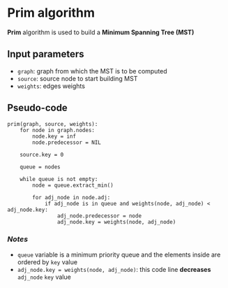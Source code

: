 # Prim algorithm

**Prim** algorithm is used to build a **Minimum Spanning Tree (MST)**

## Input parameters

- `graph`: graph from which the MST is to be computed
- `source`: source node to start building MST
- `weights`: edges weights

## Pseudo-code

```
prim(graph, source, weights):
    for node in graph.nodes:
        node.key = inf
        node.predecessor = NIL

    source.key = 0

    queue = nodes

    while queue is not empty:
        node = queue.extract_min()

        for adj_node in node.adj:
            if adj_node is in queue and weights(node, adj_node) < adj_node.key:
                adj_node.predecessor = node
                adj_node.key = weights(node, adj_node)
```

### _Notes_

- `queue` variable is a minimum priority queue and the elements inside are ordered by `key` value
- `adj_node.key = weights(node, adj_node)`: this code line **decreases** `adj_node` `key` value
